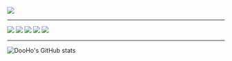 
<!--
**ODooHo/ODooHO** is a ✨ _special_ ✨ repository because its `README.md` (this file) appears on your GitHub profile.

Here are some ideas to get you started:

- 🔭 I’m currently working on ...
- 🌱 I’m currently learning ...
- 👯 I’m looking to collaborate on ...
- 🤔 I’m looking for help with ...
- 💬 Ask me about ...
- 📫 How to reach me: ...
- 😄 Pronouns: ...
- ⚡ Fun fact: ...
-->
<a href="https://velog.io/@dhengh0205" target="https://velog.io/@dhengh0205"><img src="https://img.shields.io/badge/TechBlog-FFFFFF?style=flat&logo=Velog&logoColor=20C997"/></a>
<hr />
<a href="버튼을 눌렀을 때 이동할 링크" target="_blank"><img src="https://img.shields.io/badge/python-FFFFFF?style=flat&logo=python&logoColor=3776AB"/></a>
<a href="버튼을 눌렀을 때 이동할 링크" target="_blank"><img src="https://img.shields.io/badge/JavaScript-FFFFFF?style=flat&logo=JavaScript&logoColor=F7DF1E"/></a>
<a href="버튼을 눌렀을 때 이동할 링크" target="_blank"><img src="https://img.shields.io/badge/C/C++-FFFFFF?style=flat&logo=C&logoColor=00599C"/></a>
<a href="버튼을 눌렀을 때 이동할 링크" target="_blank"><img src="https://img.shields.io/badge/HTML/CSS-FFFFFF?style=flat&logo=HTML5&logoColor=E34F26"/></a>
<a href="버튼을 눌렀을 때 이동할 링크" target="_blank"><img src="https://img.shields.io/badge/JAVA-FFFFFF?style=flat&logo=Java&logoColor=00599C"/></a>
<hr />

![DooHo's GitHub stats](https://github-readme-stats.vercel.app/api?username=ODooHo&show_icons=true&theme=swift)
